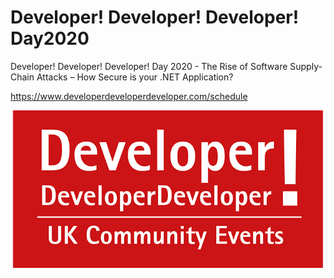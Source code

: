 # Developer! Developer! Developer! Day2020

Developer! Developer! Developer! Day 2020 - The Rise of Software Supply-Chain Attacks – How Secure is your .NET Application?

https://www.developerdeveloperdeveloper.com/schedule

![DDD 2020](ddd.png?raw=true "DDD 2020")
